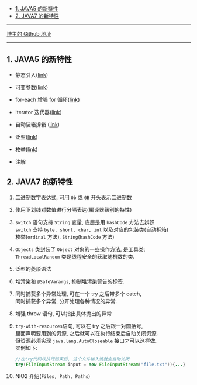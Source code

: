 <!-- TOC -->

- [1. JAVA5 的新特性](#1-java5-的新特性)
- [2. JAVA7 的新特性](#2-java7-的新特性)

<!-- /TOC -->

****
[博主的 Github 地址](https://github.com/leon9dragon)
****

## 1. JAVA5 的新特性
- 静态引入(<a href = "015.JAVA面向对象_package和import关键字.md">link</a>)

- 可变参数(<a href="008.JAVA基础_数组的概念和基本操作.md">link</a>)

- for-each 增强 for 循环(<a href="008.JAVA基础_数组的概念和基本操作.md">link</a>)

- Iterator 迭代器(<a href="056.JAVA集合框架_集合的迭代操作.md">link</a>)

- 自动装箱拆箱
  (<a href="029.JAVA面向对象_包装类的概念和操作及与其它概念的区别.md">link</a>)

- 泛型(<a href="057.JAVA集合框架_泛型.md">link</a>)

- 枚举(<a href = "033.JAVA面向对象_枚举类型的概念及操作.md">link</a>)

- 注解

## 2. JAVA7 的新特性

1. 二进制数字表达式, 可用 `0b` 或 `0B` 开头表示二进制数

2. 使用下划线对数值进行分隔表达(編译器级别的特性)

3. `switch` 语句支持 `String` 变量, 底层是用 `hashCode` 方法去辨识  
    `switch` 支持 `byte, short, char, int` 以及对应的包装类(自动拆箱)  
    枚举(`ordinal` 方法), `String`(`hashCode` 方法)

4. `Objects` 类封装了 `Object` 对象的一些操作方法, 是工具类;   
   `ThreadLocalRandom` 类是线程安全的获取随机数的类.

5. 泛型的菱形语法

6. 堆污染和 `@SafeVarargs`, 抑制堆污染警告的标签.

7. 同时捕获多个异常处理, 可在一个 try 之后带多个 catch,  
   同时捕获多个异常, 分开处理各种情况的异常.

8. 增强 throw 语句, 可以指出具体抛出的异常

9. `try-with-resources`语句, 可以在 try 之后跟一对圆括号,  
   里面声明要用到的资源, 之后就可以在执行结束后自动关闭资源.   
   但资源必须实现 `java.lang.AutoCloseable` 接口才可以这样做.   
   实例如下:  
   ```java
   //在try代码块执行结束后, 这个文件输入流就会自动关闭
   try(FileInputStream input = new FileInputStream("file.txt")){...}
   ```


10. NIO2 介绍(`Files, Path, Paths`)